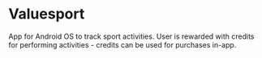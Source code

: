# Valuesport

App for Android OS to track sport activities. User is rewarded with credits for performing activities - credits can be used for purchases in-app.
